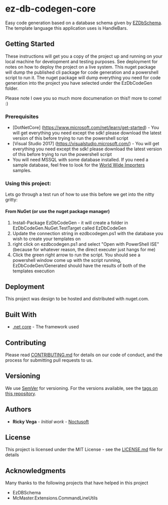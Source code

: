 # ez-db-codegen-core
Easy code generation based on a database schema given by [EZDbSchema](https://github.com/rvegajr/ez-db-schema-core).  The template language this application uses is HandleBars. 

## Getting Started

These instructions will get you a copy of the project up and running on your local machine for development and testing purposes. See deployment for notes on how to deploy the project on a live system. This nuget package will dump the published cli package for code generation and a powershell script to run it.  The nuget package will dump everything you need for code generation into the project you have selected under the EzDbCodeGen folder.    

Please note I owe you so much more documenation on this!! more to come! :)

### Prerequisites
* [DotNetCore] (https://www.microsoft.com/net/learn/get-started) - You will get everything you need except the sdk!  please download the latest version of this before trying to run the powershell script
* [Visual Studio 2017] (https://visualstudio.microsoft.com/) - You will get everything you need except the sdk!  please download the latest version of this before trying to run the powershell script
* You will need MSSQL with some database installed.  If you need a sample database,  feel free to look for the [World Wide Importers](https://github.com/Microsoft/sql-server-samples/releases/tag/wide-world-importers-v1.0) samples.

### Using this project:

Lets go through a test run of how to use this before we get into the nitty gritty:
####  From NuGet (or use the nuget package manager)
1. Install-Package EzDbCodeGen  - it will create a folder in EzDbCodeGen.NuGet.TestTarget called EzDbCodeGen
2. Update the connection string in ezdbcodegen.ps1 with the database you wish to create your templates on
3. right click on ezdbcodegen.ps1 and select "Open with PowerShell ISE" (because for whatever reason,  the direct executer just hangs for me)
4. Click the green right arrow to run the script.  You should see a powershell window come up with the script running,  EzDbCodeGen/Generated should have the results of both of the templates execution

## Deployment

This project was design to be hosted and distributed with nuget.com.

## Built With

* [.net core](https://www.microsoft.com/net/learn/get-started) - The framework used

## Contributing

Please read [CONTRIBUTING.md](https://gist.github.com/rvegajr/651875c08acb76009e563db128f33e7e) for details on our code of conduct, and the process for submitting pull requests to us.

## Versioning

We use [SemVer](http://semver.org/) for versioning. For the versions available, see the [tags on this repository](https://github.com/rvegajr/tags). 

## Authors

* **Ricky Vega** - *Initial work* - [Noctusoft](https://github.com/rvegajr)

## License

This project is licensed under the MIT License - see the [LICENSE.md](LICENSE.md) file for details

## Acknowledgments

Many thanks to the following projects that have helped in this project
* EzDBSchema 
* McMaster.Extensions.CommandLineUtils


